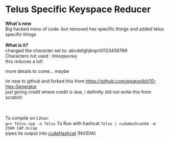 # Telus Specific Keyspace Reducer
<b>What's new</b><br>
Big hacked mess of code. but removed hex specific things and added telus specific things
<br><br>
<b>What is it?</b><br>
changed the character set to: abcdefghjknprt0123456789<br>
Characters not used : ilmoqsuvwy<br>
this reduces a lot!<br>

more details to come... maybe<br>

im new to github and forked this from https://github.com/wpatoolkit/10-Hex-Generator <br>
just giving credit where credit is due, i definitly did not write this from scratch!<br>
<br><br>


To compile on Linux:<br>
`g++ Telus.cpp -o Telus`
To Run with hashcat
`Telus | cudaHashcat64 -m 2500 CAP.hccap`<br>
pipes its output into <a href="http://hashcat.net/oclhashcat/">cudaHashcat</a> (NVIDIA)
